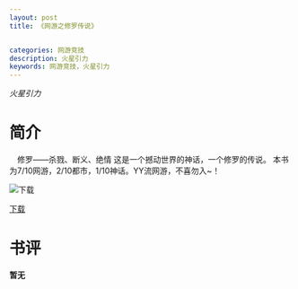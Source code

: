 ```yaml
---
layout: post
title: 《网游之修罗传说》


categories: 网游竞技
description: 火星引力
keywords: 网游竞技，火星引力
---
```


*火星引力*

# 简介

　修罗——杀戮、断义、绝情 这是一个撼动世界的神话，一个修罗的传说。 本书为7/10网游，2/10都市，1/10神话。YY流网游，不喜勿入~！

![下载](http://tvax4.sinaimg.cn/large/008dGP0Fgy1gu2s4q7wg2j305k06yweg.jpg)

[下载](https://5nwjsq.by.files.1drv.com/y4mfqTHZu8zfSHf8ggNuePekCEv-jytd9TrlyaZzZMHFzZg4z-gdTMr4Q4L59qIWcDXmShnfayypv_Nm4yw6cKkM0YxIACoMtJ8i62Qz01dZ9jM1NXMzS6305Ks7NJTHos5KIOGmiK6aOzihjQO5bNFiRG0QoOsCzWQfmwtRUZVRevn7W9GJILWgxEWSGgjxaXAvT7umAxQRg9eMT4t76aF9w)
# 书评
**暂无**